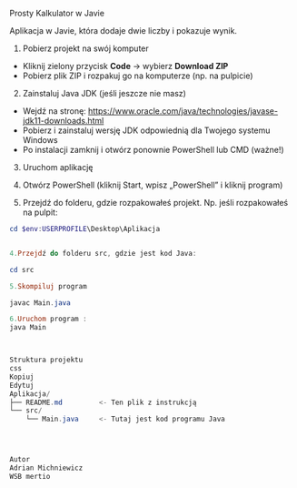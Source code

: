 Prosty Kalkulator w Javie

  Aplikacja w Javie, która dodaje dwie liczby i pokazuje wynik.



 1. Pobierz projekt na swój komputer

- Kliknij zielony przycisk **Code** -> wybierz **Download ZIP**
- Pobierz plik ZIP i rozpakuj go na komputerze (np. na pulpicie)



 2. Zainstaluj Java JDK (jeśli jeszcze nie masz)

- Wejdź na stronę: https://www.oracle.com/java/technologies/javase-jdk11-downloads.html
- Pobierz i zainstaluj wersję JDK odpowiednią dla Twojego systemu Windows
- Po instalacji zamknij i otwórz ponownie PowerShell lub CMD (ważne!)



 3. Uruchom aplikację

1. Otwórz PowerShell (kliknij Start, wpisz „PowerShell” i kliknij program)
2. Przejdź do folderu, gdzie rozpakowałeś projekt. Np. jeśli rozpakowałeś na pulpit:

```powershell
cd $env:USERPROFILE\Desktop\Aplikacja


4.Przejdź do folderu src, gdzie jest kod Java:

cd src

5.Skompiluj program

javac Main.java

6.Uruchom program :
java Main



Struktura projektu
css
Kopiuj
Edytuj
Aplikacja/
├── README.md         <- Ten plik z instrukcją
└── src/
    └── Main.java     <- Tutaj jest kod programu Java




Autor
Adrian Michniewicz
WSB mertio


